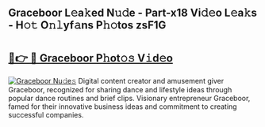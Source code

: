 ## Graceboor L𝚎a𝚔ed N𝚞𝚍e - Part-x18 Vi𝚍𝚎o L𝚎a𝚔s - H𝚘𝚝 O𝚗𝚕yf𝚊ns P𝚑𝚘tos zsF1G

# <h2><a href="http://kf1g9gs.oniu.top/?m=Graceboor">🔗👉 🔴 Graceboor P𝚑ot𝚘𝚜 V𝚒d𝚎o</a></h2>

[![Graceboor Nu𝚍e𝚜](https://i.imgur.com/0qMVB7G.gif)](http://kf1g9gs.oniu.top/?m=Graceboor)
Digital content creator and amusement giver Graceboor, recognized for sharing dance and lifestyle ideas through popular dance routines and brief clips. Visionary entrepreneur Graceboor, famed for their innovative business ideas and commitment to creating successful companies.  
